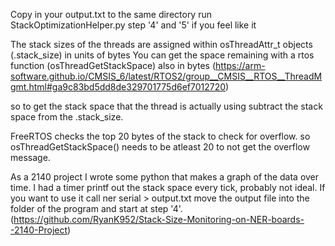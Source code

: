 Copy in your output.txt to the same directory run StackOptimizationHelper.py step '4' and '5' if you feel like it


The stack sizes of the threads are assigned within osThreadAttr_t objects (.stack_size) in units of bytes 
You can get the space remaining with a rtos function (osThreadGetStackSpace) also in bytes (https://arm-software.github.io/CMSIS_6/latest/RTOS2/group__CMSIS__RTOS__ThreadMgmt.html#ga9c83bd5dd8de329701775d6ef7012720)

so to get the stack space that the thread is actually using subtract the stack space from the .stack_size.

FreeRTOS checks the top 20 bytes of the stack to check for overflow. so osThreadGetStackSpace() needs to be atleast 20 to not get the overflow message.

As a 2140 project I wrote some python that makes a graph of the data over time. I had a timer printf out the stack space every tick, probably not ideal. If you want to use it call ner serial > output.txt move the output file into the folder of the program and start at step '4'. (https://github.com/RyanK952/Stack-Size-Monitoring-on-NER-boards--2140-Project)
